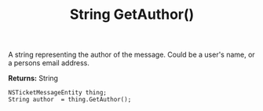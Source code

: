 ﻿---
uid: crmscript_ref_NSTicketMessageEntity_GetAuthor
title: String GetAuthor()
intellisense: NSTicketMessageEntity.GetAuthor
keywords: NSTicketMessageEntity, GetAuthor
so.topic: reference
---

A string representing the author of the message. Could be a user&apos;s name, or a persons email address.

**Returns:** String


```crmscript
NSTicketMessageEntity thing;
String author  = thing.GetAuthor();
```



